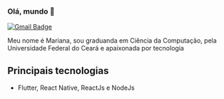 ### Olá, mundo 👋

[![Gmail Badge](https://img.shields.io/badge/-Gmail-c14438?style=flat-square&logo=Gmail&logoColor=white&link=mailto:marianaoliveirafernandes11@gmail.com)](mailto:marianaoliveirafernandes11@gmail.com)

Meu nome é Mariana, sou graduanda em Ciência da Computação, pela Universidade Federal do Ceará e apaixonada por tecnologia

## Principais tecnologias 
- Flutter, React Native, ReactJs e NodeJs
